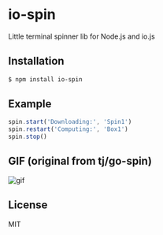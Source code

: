 # io-spin

Little terminal spinner lib for Node.js and io.js

## Installation

```bash
$ npm install io-spin
```

## Example

```javascript
spin.start('Downloading:', 'Spin1')
spin.restart('Computing:', 'Box1')
spin.stop()
```

## GIF (original from tj/go-spin)

![gif](https://raw.githubusercontent.com/tj/go-spin/master/go-spin.gif)

## License

MIT